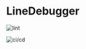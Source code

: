 # LineDebugger


![lint](https://github.com/AEJaspan/LineDebugger/actions/workflows/pylint.yml/badge.svg)

![ci/cd](https://github.com/AEJaspan/LineDebugger/actions/workflows/python-app.yml/badge.svg)